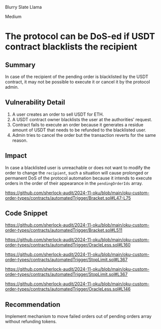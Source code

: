 Blurry Slate Llama

Medium

# The protocol can be DoS-ed if USDT contract blacklists the recipient

## Summary

In case of the recipient of the pending order is blacklisted by the USDT contract, it may not be possible to execute it or cancel it by the protocol admin.

## Vulnerability Detail

1. A user creates an order to sell USDT for ETH.
2. A USDT contract owner blacklists the user at the authorities' request.
3. Contract fails to execute an order because it generates a residue amount of USDT that needs to be refunded to the blacklisted user.
4. Admin tries to cancel the order but the transaction reverts for the same reason.

## Impact

In case a blacklisted user is unreachable or does not want to modify the order to change the `recipient`, such a situation will cause prolonged or permanent DoS of the protocol automation because it intends to execute orders in the order of their appearance in the `pendingOrderIds` array. 

https://github.com/sherlock-audit/2024-11-oku/blob/main/oku-custom-order-types/contracts/automatedTrigger/Bracket.sol#L47-L75


## Code Snippet

https://github.com/sherlock-audit/2024-11-oku/blob/main/oku-custom-order-types/contracts/automatedTrigger/Bracket.sol#L511

https://github.com/sherlock-audit/2024-11-oku/blob/main/oku-custom-order-types/contracts/automatedTrigger/OracleLess.sol#L160

https://github.com/sherlock-audit/2024-11-oku/blob/main/oku-custom-order-types/contracts/automatedTrigger/StopLimit.sol#L367

https://github.com/sherlock-audit/2024-11-oku/blob/main/oku-custom-order-types/contracts/automatedTrigger/StopLimit.sol#L367

https://github.com/sherlock-audit/2024-11-oku/blob/main/oku-custom-order-types/contracts/automatedTrigger/OracleLess.sol#L146

## Recommendation

Implement mechanism to move failed orders out of pending orders array without refunding tokens.

